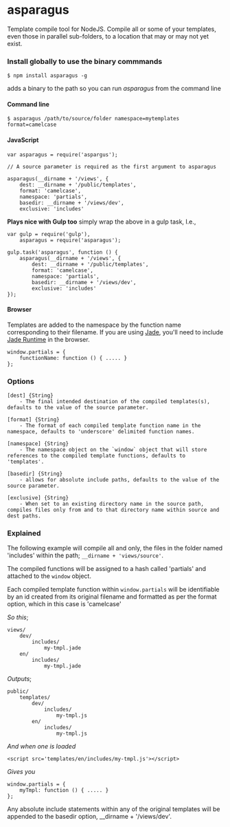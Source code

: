 asparagus
=========

Template compile tool for NodeJS.
Compile all or some of your templates, even those in parallel sub-folders, to a location that may or may not yet exist.

### Install globally to use the binary commmands

```
$ npm install asparagus -g
```

adds a binary to the path so you can run *asparagus* from the command line

#### Command line

```
$ asparagus /path/to/source/folder namespace=mytemplates format=camelcase
```

#### JavaScript
```
var asparagus = require('aspargus');

// A source parameter is required as the first argument to asparagus

asparagus(__dirname + '/views', {
    dest: __dirname + '/public/templates',
    format: 'camelcase',
    namespace: 'partials',
    basedir: __dirname + '/views/dev',
    exclusive: 'includes'

```

**Plays nice with Gulp too** simply wrap the above in a gulp task, I.e.,

```
var gulp = require('gulp'),
    asparagus = require('asparagus');

gulp.task('asparagus', function () {
    asparagus(__dirname + '/views', {
        dest: __dirname + '/public/templates',
        format: 'camelcase',
        namespace: 'partials',
        basedir: __dirname + '/views/dev',
        exclusive: 'includes'
});
```

#### Browser
Templates are added to the namespace by the function name corresponding to their filename.
If you are using [Jade](http://jade-lang.com/), you'll need to include [Jade Runtime](https://raw.githubusercontent.com/visionmedia/jade/master/runtime.js) in the browser.
```
window.partials = {
    functionName: function () { ..... }
};
```


### Options
```
[dest] {String}
    - The final intended destination of the compiled templates(s), defaults to the value of the source parameter.

[format] {String}
    - The format of each compiled template function name in the namespace, defaults to 'underscore' delimited function names.

[namespace] {String}
    - The namespace object on the `window` object that will store references to the compiled template functions, defaults to 'templates'.

[basedir] {String}
    - allows for absolute include paths, defaults to the value of the source parameter.

[exclusive] {String}
    - When set to an existing directory name in the source path, compiles files only from and to that directory name within source and dest paths.

```


### Explained

The following example will compile all and only, the files in the folder named 'includes' within the path; `__dirname + 'views/source'`.

The compiled functions will be assigned to a hash called 'partials' and attached to the `window` object.

Each compiled template function within `window.partials` will be identifiable by an id created from its original filename and formatted as per the format option, which in this case is 'camelcase'

*So this*;
```
views/
    dev/
        includes/
            my-tmpl.jade
    en/
        includes/
            my-tmpl.jade
```

*Outputs*;
```
public/
    templates/
        dev/
            includes/
                my-tmpl.js
        en/
            includes/
                my-tmpl.js
```

*And when one is loaded*
```
<script src='templates/en/includes/my-tmpl.js'></script>
```

*Gives you*
```
window.partials = {
    myTmpl: function () { ..... }
};
```
Any absolute include statements within any of the original templates will be appended to the basedir option, __dirname + '/views/dev'.
